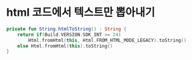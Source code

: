 # html 코드에서 텍스트만 뽑아내기

```kotlin
private fun String.htmlToString() : String {
    return if(Build.VERSION.SDK_INT >= 24)
        Html.fromHtml(this, Html.FROM_HTML_MODE_LEGACY).toString()
    else Html.fromHtml(this).toString()
}
```
